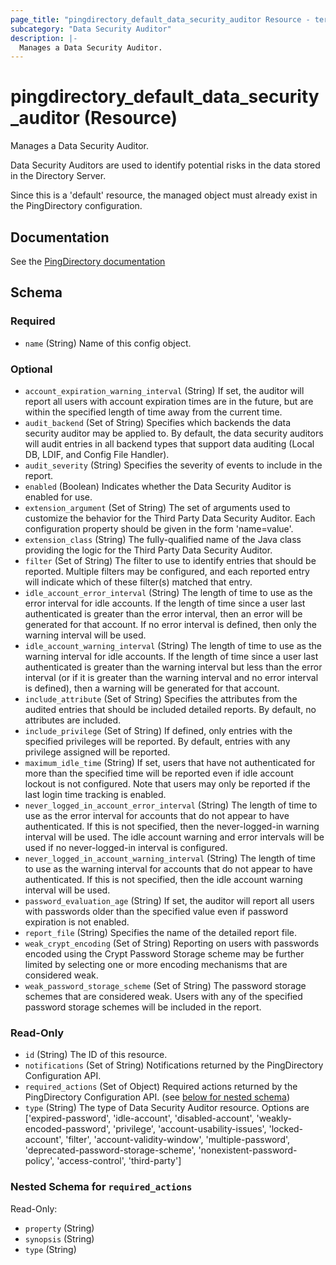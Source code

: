 ```yaml
---
page_title: "pingdirectory_default_data_security_auditor Resource - terraform-provider-pingdirectory"
subcategory: "Data Security Auditor"
description: |-
  Manages a Data Security Auditor.
---
```


# pingdirectory_default_data_security_auditor (Resource)

Manages a Data Security Auditor.

Data Security Auditors are used to identify potential risks in the data stored in the Directory Server.

Since this is a 'default' resource, the managed object must already exist in the PingDirectory configuration.



## Documentation
See the [PingDirectory documentation](https://docs.pingidentity.com/r/en-us/pingdirectory-93/pd_sec_audit_data_content)

<!-- schema generated by tfplugindocs -->
## Schema

### Required

- `name` (String) Name of this config object.

### Optional

- `account_expiration_warning_interval` (String) If set, the auditor will report all users with account expiration times are in the future, but are within the specified length of time away from the current time.
- `audit_backend` (Set of String) Specifies which backends the data security auditor may be applied to. By default, the data security auditors will audit entries in all backend types that support data auditing (Local DB, LDIF, and Config File Handler).
- `audit_severity` (String) Specifies the severity of events to include in the report.
- `enabled` (Boolean) Indicates whether the Data Security Auditor is enabled for use.
- `extension_argument` (Set of String) The set of arguments used to customize the behavior for the Third Party Data Security Auditor. Each configuration property should be given in the form 'name=value'.
- `extension_class` (String) The fully-qualified name of the Java class providing the logic for the Third Party Data Security Auditor.
- `filter` (Set of String) The filter to use to identify entries that should be reported. Multiple filters may be configured, and each reported entry will indicate which of these filter(s) matched that entry.
- `idle_account_error_interval` (String) The length of time to use as the error interval for idle accounts. If the length of time since a user last authenticated is greater than the error interval, then an error will be generated for that account. If no error interval is defined, then only the warning interval will be used.
- `idle_account_warning_interval` (String) The length of time to use as the warning interval for idle accounts. If the length of time since a user last authenticated is greater than the warning interval but less than the error interval (or if it is greater than the warning interval and no error interval is defined), then a warning will be generated for that account.
- `include_attribute` (Set of String) Specifies the attributes from the audited entries that should be included detailed reports. By default, no attributes are included.
- `include_privilege` (Set of String) If defined, only entries with the specified privileges will be reported. By default, entries with any privilege assigned will be reported.
- `maximum_idle_time` (String) If set, users that have not authenticated for more than the specified time will be reported even if idle account lockout is not configured. Note that users may only be reported if the last login time tracking is enabled.
- `never_logged_in_account_error_interval` (String) The length of time to use as the error interval for accounts that do not appear to have authenticated. If this is not specified, then the never-logged-in warning interval will be used. The idle account warning and error intervals will be used if no never-logged-in interval is configured.
- `never_logged_in_account_warning_interval` (String) The length of time to use as the warning interval for accounts that do not appear to have authenticated. If this is not specified, then the idle account warning interval will be used.
- `password_evaluation_age` (String) If set, the auditor will report all users with passwords older than the specified value even if password expiration is not enabled.
- `report_file` (String) Specifies the name of the detailed report file.
- `weak_crypt_encoding` (Set of String) Reporting on users with passwords encoded using the Crypt Password Storage scheme may be further limited by selecting one or more encoding mechanisms that are considered weak.
- `weak_password_storage_scheme` (Set of String) The password storage schemes that are considered weak. Users with any of the specified password storage schemes will be included in the report.

### Read-Only

- `id` (String) The ID of this resource.
- `notifications` (Set of String) Notifications returned by the PingDirectory Configuration API.
- `required_actions` (Set of Object) Required actions returned by the PingDirectory Configuration API. (see [below for nested schema](#nestedatt--required_actions))
- `type` (String) The type of Data Security Auditor resource. Options are ['expired-password', 'idle-account', 'disabled-account', 'weakly-encoded-password', 'privilege', 'account-usability-issues', 'locked-account', 'filter', 'account-validity-window', 'multiple-password', 'deprecated-password-storage-scheme', 'nonexistent-password-policy', 'access-control', 'third-party']

<a id="nestedatt--required_actions"></a>
### Nested Schema for `required_actions`

Read-Only:

- `property` (String)
- `synopsis` (String)
- `type` (String)



